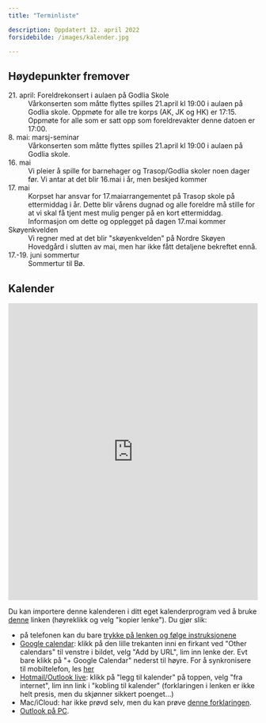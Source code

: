 ```yaml
---
title: "Terminliste"

description: Oppdatert 12. april 2022
forsidebilde: /images/kalender.jpg

---
```


## Høydepunkter fremover

<dl>
<dt>21. april: Foreldrekonsert i aulaen på Godlia Skole</dt>
<dd>
  Vårkonserten som måtte flyttes spilles 21.april kl 19:00 i aulaen på Godlia skole.
  Oppmøte for alle tre korps (AK, JK og HK) er 17:15. Oppmøte for alle som  er satt opp som foreldrevakter denne datoen er 17:00.
</dd>
<dt>8. mai: marsj-seminar</dt>
<dd>
  Vårkonserten som måtte flyttes spilles 21.april kl 19:00 i aulaen på Godlia skole.
</dd>
<dt>16. mai</dt>
<dd>
  Vi pleier å spille for barnehager og Trasop/Godlia skoler noen dager før. Vi antar at det blir 16.mai i år, men beskjed kommer 
</dd>
<dt>17. mai</dt>
<dd>
  Korpset har ansvar for 17.maiarrangementet på Trasop skole på
  ettermiddag i år. Dette blir vårens dugnad
  og alle foreldre må stille for at vi skal få
  tjent mest mulig penger på en kort
  ettermiddag. Informasjon om dette og
  opplegget på dagen 17.mai kommer
</dd>
<dt>Skøyenkvelden</dt>
<dd>Vi regner med at det blir "skøyenkvelden" på Nordre Skøyen Hovedgård i slutten av mai, men har ikke fått detaljene bekreftet ennå.
<dt>17.-19. juni sommertur</dt>
<dd>
  Sommertur til Bø.
</dd>
</dl>

## Kalender

<iframe src="https://calendar.google.com/calendar/embed?showTitle=0&amp;showNav=0&amp;showDate=0&amp;showCalendars=0&amp;showTz=0&amp;mode=AGENDA&amp;height=600&amp;wkst=2&amp;bgcolor=%23FFFFFF&amp;src=k6v0dcjvd20n5cvd6j7ohnsioc%40group.calendar.google.com&amp;color=%2342104A&amp;ctz=Europe%2FOslo" style="border-width:0" width="100%" height="600" frameborder="0" scrolling="no"></iframe>

Du kan importere denne kalenderen i ditt eget kalenderprogram ved å bruke
[denne](webcal://calendar.google.com/calendar/ical/k6v0dcjvd20n5cvd6j7ohnsioc%40group.calendar.google.com/private-bbcf49e8adb62e847c910ddd8fa2b523/basic.ics)
linken (høyreklikk og velg "kopier lenke"). Du gjør slik:

- på telefonen kan du bare [trykke på lenken og følge instruksjonene](webcal://calendar.google.com/calendar/ical/k6v0dcjvd20n5cvd6j7ohnsioc%40group.calendar.google.com/private-bbcf49e8adb62e847c910ddd8fa2b523/basic.ics)
- [Google calendar](https://support.google.com/calendar/answer/37100?co=GENIE.Platform%3DDesktop&amp;hl=en): klikk på den lille trekanten inni en firkant ved "Other calendars" til venstre i bildet, velg "Add by URL", lim inn lenke der. Evt bare klikk på "+ Google Calendar" nederst til høyre. For å synkronisere til mobiltelefon, les [her](https://support.google.com/calendar/answer/151674?hl=no)
- [Hotmail/Outlook live](https://support.office.com/en-us/article/Import-or-subscribe-to-a-calendar-in-Outlook-com-or-Outlook-on-the-web-CFF1429C-5AF6-41EC-A5B4-74F2C278E98C?ui=en-US&amp;rs=en-US&amp;ad=US&amp;fromAR=1): klikk på "legg til kalender" på toppen, velg "fra internet", lim inn link i "kobling til kalender" (forklaringen i lenken er ikke helt presis, men du skjønner sikkert poenget...)
- Mac/iCloud: har ikke prøvd selv, men du kan prøve [denne forklaringen](https://support.apple.com/en-us/HT202361).
- [Outlook på PC](https://support.office.com/en-us/article/View-and-subscribe-to-Internet-Calendars-f6248506-e144-4508-b658-c838b6067597).
